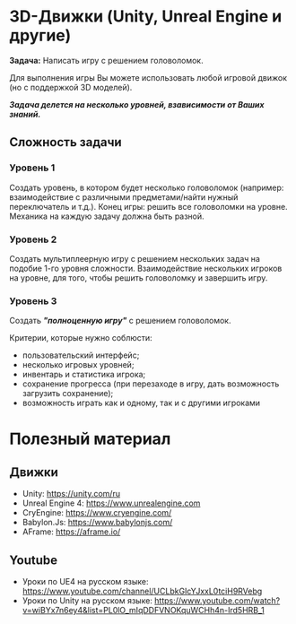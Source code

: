 # 3D-Движки (Unity, Unreal Engine и другие)

**Задача:** Написать игру с решением головоломок.

Для выполнения игры Вы можете использовать любой игровой движок (но с поддержкой 3D моделей).

***Задача делется на несколько уровней, взависимости от Ваших знаний.***

## Сложность задачи
### Уровень 1
Создать уровень, в котором будет несколько головоломок (например: взаимодействие с различными предметами/найти нужный переключатель и т.д.). Конец игры: решить все головоломки на уровне. Механика на каждую задачу должна быть разной.

### Уровень 2
Создать мультиплеерную игру с решением нескольких задач на подобие 1-го уровня сложности. Взаимодействие нескольких игроков на уровне, для того, чтобы решить головоломку и завершить игру.

### Уровень 3
Создать ***"полноценную игру"*** с решением головоломок. 

Критерии, которые нужно соблюсти:

- пользовательский интерфейс;
- несколько игровых уровней;
- инвентарь и статистика игрока;
- cохранение прогресса (при перезаходе в игру, дать возможность загрузить сохранение); 
- возможность играть как и одному, так и с другими игроками


# Полезный материал

## Движки
- Unity: https://unity.com/ru
- Unreal Engine 4: https://www.unrealengine.com
- CryEngine: https://www.cryengine.com/
- Babylon.Js: https://www.babylonjs.com/
- AFrame: https://aframe.io/

## Youtube
- Уроки по UE4 на русском языке: https://www.youtube.com/channel/UCLbkGIcYJxxL0tciH9RVebg
- Уроки по Unity на русском языке: https://www.youtube.com/watch?v=wiBYx7n6ey4&list=PL0lO_mIqDDFVNOKquWCHh4n-Ird5HRB_1

